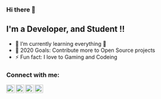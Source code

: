 ### Hi there 👋


## I'm a Developer, and Student !!
- 🌱 I’m currently learning everything 🤣
- 🥅 2020 Goals: Contribute more to Open Source projects
- ⚡ Fun fact: I love to Gaming and Codeing

### Connect with me:
[<img align="left" alt="codeSTACKr | Twitter" width="22px" src="https://cdn.jsdelivr.net/npm/simple-icons@v3/icons/twitter.svg" />][twitter]
[<img align="left" alt="codeSTACKr | LinkedIn" width="22px" src="https://cdn.jsdelivr.net/npm/simple-icons@v3/icons/linkedin.svg" />][linkedin]
[<img align="left" alt="codeSTACKr | Instagram" width="22px" src="https://cdn.jsdelivr.net/npm/simple-icons@v3/icons/instagram.svg" />][instagram]
[<img align="left" alt="codeSTACKr | Discord" width="22px" src="https://cdn.jsdelivr.net/npm/simple-icons@v3/icons/discord.svg" />][discord]

[twitter]:https://twitter.com/navarasp
[linkedin]:https://www.linkedin.com/in/navaras-p-26560720b/
[instagram]:https://www.instagram.com/navu_2307/
[discord]:https://discordapp.com/users/728447035648245780
